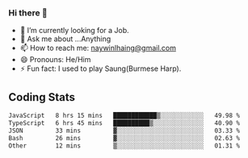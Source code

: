 ### Hi there 👋

- 🔭 I’m currently looking for a Job.
- 💬 Ask me about ...Anything
- 📫 How to reach me: naywinlhaing@gmail.com
- 😄 Pronouns: He/Him
- ⚡ Fun fact: I used to play Saung(Burmese Harp).


## Coding Stats
<!--START_SECTION:waka-->

```txt
JavaScript   8 hrs 15 mins   ████████████▒░░░░░░░░░░░░   49.98 %
TypeScript   6 hrs 45 mins   ██████████▒░░░░░░░░░░░░░░   40.90 %
JSON         33 mins         ▓░░░░░░░░░░░░░░░░░░░░░░░░   03.33 %
Bash         26 mins         ▓░░░░░░░░░░░░░░░░░░░░░░░░   02.63 %
Other        12 mins         ▒░░░░░░░░░░░░░░░░░░░░░░░░   01.31 %
```

<!--END_SECTION:waka-->
